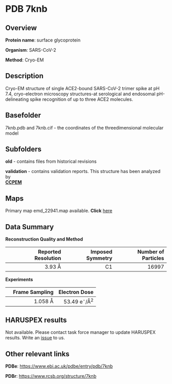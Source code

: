 # PDB 7knb

## Overview

**Protein name**: surface glycoprotein

**Organism**: SARS-CoV-2

**Method**: Cryo-EM

## Description

Cryo-EM structure of single ACE2-bound SARS-CoV-2 trimer spike at pH 7.4, cryo-electron microscopy structures-at serological and endosomal pH-delineating spike recognition of up to three ACE2 molecules.

## Basefolder

7knb.pdb and 7knb.cif - the coordinates of the threedimensional molecular model

## Subfolders



**old** - contains files from historical revisions

**validation** - contains validation reports. This structure has been analyzed by <br>     [**CCPEM**](https://github.com/thorn-lab/coronavirus_structural_task_force/tree/master/pdb/surface_glycoprotein/SARS-CoV-2/7knb/validation/ccpem-validation)



## Maps

Primary map emd_22941.map available. **Click** [here](http://ftp.wwpdb.org/pub/emdb/structures/EMD-22941/map/) 

## Data Summary
**Reconstruction Quality and Method**

|   | Reported Resolution | Imposed Symmetry | Number of Particles |
|---|-------------:|----------------:|--------------:|
|   |3.93 Å|C1|16997|

**Experiments**

|   | Frame Sampling | Electron Dose |
|---|-------------:|----------------:|
|   |1.058 Å|53.49 e<sup>-</sup>/Å<sup>2</sup>|

## HARUSPEX results

Not available. Please contact task force manager to update HARUSPEX results. Write an [issue](https://github.com/thorn-lab/coronavirus_structural_task_force/issues) to us.

## Other relevant links 
**PDBe**:  https://www.ebi.ac.uk/pdbe/entry/pdb/7knb
 
**PDBr**: https://www.rcsb.org/structure/7knb 
